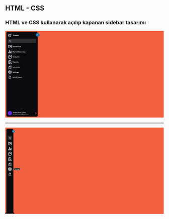## HTML - CSS

### HTML ve CSS kullanarak açılıp kapanan sidebar tasarımı

![](/img/open.png)

---

![](/img/close.png)
